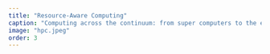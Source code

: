 ```yaml
---
title: "Resource-Aware Computing"
caption: "Computing across the continuum: from super computers to the edge"
image: "hpc.jpeg"
order: 3
---
```

